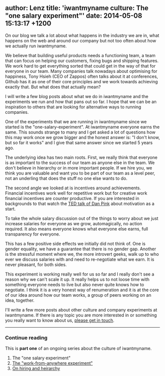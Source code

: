 author: Lenz
title: 'iwantmyname culture: The "one salary experiment"'
date: 2014-05-08 15:13:17 +1200
----

<!-- excerpt -->

On our blog we talk a lot about what happens in the industry we are in,
what happens on the web and around our company but not too often about
how we actually run iwantmyname.

We believe that building useful products needs a functioning team, a
team that can focus on helping our customers, fixing bugs and shipping
features. We work hard to get everything sorted that could get in the
way of that for everyone in our team. Many companies talk nowadays about
optimising for happiness, Tony Hsieh (CEO of Zappos) often talks about
it at conferences, Github has it as one of their core principles and we
work towards achieving exactly that. But what does that actually mean?

<!-- /excerpt -->

I will write a few blog posts about what we do in iwantmyname and the
experiments we run and how that pans out so far. I hope that we can be
an inspiration to others that are looking for alternative ways to
running companies.

One of the experiments that we are running in iwantmyname since we
started is the "one-salary-experiment". At iwantmyname everyone earns
the same. This sounds strange to many and I get asked a lot of questions
how this may work once we grow bigger and the honest answer is: "I don't
know, but so far it works" and I give that same answer since we started
5 years ago.

The underlying idea has two main roots. First, we really think that
everyone is as important to the success of our team as anyone else in
the team. We don't believe in hierarchy or in more important people. If
we hire you, we think you are valuable and want you to be part of our
team as a level peer, not an underling that does the stuff no one else
wants to do.

The second angle we looked at is incentives around achievements.
Financial incentives work well for repetitive work but for creative work
financial incentives are counter productive. If you are interested in
backgrounds to that watch the [TED talk of Dan Pink](https://www.ted.com/talks/dan_pink_on_motivation) about motivation as a
start.

To take the whole salary discussion out of the things to worry about we
just increase salaries for everyone as we grow, automagically, no action
required. It also means everyone knows what everyone else earns, full
transparency for everyone.

This has a few positive side effects we initially did not think of. One
is gender equality, we have a guarantee that there is no gender gap.
Another is the stressful moment where we, the more introvert geeks, walk
up to who ever we discuss salaries with and need to re-negotiate what we
earn. It is never pleasant, for both sides.

This experiment is working really well for us so far and I really don't
see a reason why we can't scale it up. It really helps us to not loose
time with something everyone needs to live but also never quite knows
how to negotiate. I think it is a very honest way of renumeration and it
is at the core of our idea around how our team works, a group of peers
working on an idea, together.

I'll write a few more posts about other culture and company experiments
at iwantmyname. If there is any topic you are more interested in or
something you really want to know about us, [please get in touch](https://iwantmyname.com/support).

***

### Continue reading

This is **part one** of an ongoing series about the culture of iwantmyname. 

1. The "one salary experiment"
2. [The "work-from-anywhere experiment"](https://iwantmyname.com/blog/2014/05/culture-at-iwmn-part-two.html)
3. [On hiring and heirarchy](https://iwantmyname.com/blog/2014/08/culture-at-iwmn-part-three.html)
